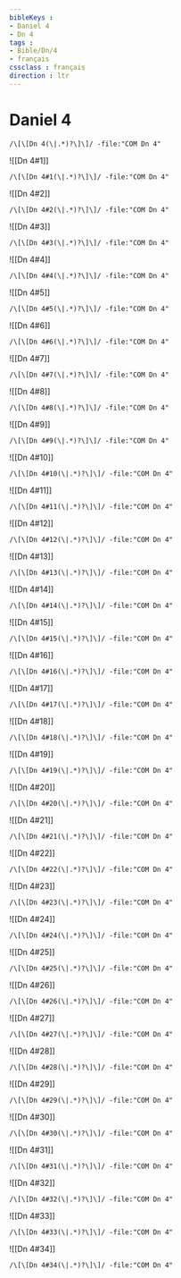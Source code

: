```yaml
---
bibleKeys : 
- Daniel 4
- Dn 4
tags : 
- Bible/Dn/4
- français
cssclass : français
direction : ltr
---
```


# Daniel 4

```query
/\[\[Dn 4(\|.*)?\]\]/ -file:"COM Dn 4"
```



![[Dn 4#1]]

```query
/\[\[Dn 4#1(\|.*)?\]\]/ -file:"COM Dn 4"
```

![[Dn 4#2]]

```query
/\[\[Dn 4#2(\|.*)?\]\]/ -file:"COM Dn 4"
```

![[Dn 4#3]]

```query
/\[\[Dn 4#3(\|.*)?\]\]/ -file:"COM Dn 4"
```

![[Dn 4#4]]

```query
/\[\[Dn 4#4(\|.*)?\]\]/ -file:"COM Dn 4"
```

![[Dn 4#5]]

```query
/\[\[Dn 4#5(\|.*)?\]\]/ -file:"COM Dn 4"
```

![[Dn 4#6]]

```query
/\[\[Dn 4#6(\|.*)?\]\]/ -file:"COM Dn 4"
```

![[Dn 4#7]]

```query
/\[\[Dn 4#7(\|.*)?\]\]/ -file:"COM Dn 4"
```

![[Dn 4#8]]

```query
/\[\[Dn 4#8(\|.*)?\]\]/ -file:"COM Dn 4"
```

![[Dn 4#9]]

```query
/\[\[Dn 4#9(\|.*)?\]\]/ -file:"COM Dn 4"
```

![[Dn 4#10]]

```query
/\[\[Dn 4#10(\|.*)?\]\]/ -file:"COM Dn 4"
```

![[Dn 4#11]]

```query
/\[\[Dn 4#11(\|.*)?\]\]/ -file:"COM Dn 4"
```

![[Dn 4#12]]

```query
/\[\[Dn 4#12(\|.*)?\]\]/ -file:"COM Dn 4"
```

![[Dn 4#13]]

```query
/\[\[Dn 4#13(\|.*)?\]\]/ -file:"COM Dn 4"
```

![[Dn 4#14]]

```query
/\[\[Dn 4#14(\|.*)?\]\]/ -file:"COM Dn 4"
```

![[Dn 4#15]]

```query
/\[\[Dn 4#15(\|.*)?\]\]/ -file:"COM Dn 4"
```

![[Dn 4#16]]

```query
/\[\[Dn 4#16(\|.*)?\]\]/ -file:"COM Dn 4"
```

![[Dn 4#17]]

```query
/\[\[Dn 4#17(\|.*)?\]\]/ -file:"COM Dn 4"
```

![[Dn 4#18]]

```query
/\[\[Dn 4#18(\|.*)?\]\]/ -file:"COM Dn 4"
```

![[Dn 4#19]]

```query
/\[\[Dn 4#19(\|.*)?\]\]/ -file:"COM Dn 4"
```

![[Dn 4#20]]

```query
/\[\[Dn 4#20(\|.*)?\]\]/ -file:"COM Dn 4"
```

![[Dn 4#21]]

```query
/\[\[Dn 4#21(\|.*)?\]\]/ -file:"COM Dn 4"
```

![[Dn 4#22]]

```query
/\[\[Dn 4#22(\|.*)?\]\]/ -file:"COM Dn 4"
```

![[Dn 4#23]]

```query
/\[\[Dn 4#23(\|.*)?\]\]/ -file:"COM Dn 4"
```

![[Dn 4#24]]

```query
/\[\[Dn 4#24(\|.*)?\]\]/ -file:"COM Dn 4"
```

![[Dn 4#25]]

```query
/\[\[Dn 4#25(\|.*)?\]\]/ -file:"COM Dn 4"
```

![[Dn 4#26]]

```query
/\[\[Dn 4#26(\|.*)?\]\]/ -file:"COM Dn 4"
```

![[Dn 4#27]]

```query
/\[\[Dn 4#27(\|.*)?\]\]/ -file:"COM Dn 4"
```

![[Dn 4#28]]

```query
/\[\[Dn 4#28(\|.*)?\]\]/ -file:"COM Dn 4"
```

![[Dn 4#29]]

```query
/\[\[Dn 4#29(\|.*)?\]\]/ -file:"COM Dn 4"
```

![[Dn 4#30]]

```query
/\[\[Dn 4#30(\|.*)?\]\]/ -file:"COM Dn 4"
```

![[Dn 4#31]]

```query
/\[\[Dn 4#31(\|.*)?\]\]/ -file:"COM Dn 4"
```

![[Dn 4#32]]

```query
/\[\[Dn 4#32(\|.*)?\]\]/ -file:"COM Dn 4"
```

![[Dn 4#33]]

```query
/\[\[Dn 4#33(\|.*)?\]\]/ -file:"COM Dn 4"
```

![[Dn 4#34]]

```query
/\[\[Dn 4#34(\|.*)?\]\]/ -file:"COM Dn 4"
```

